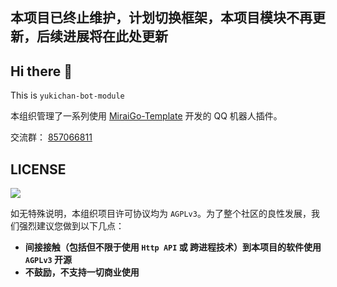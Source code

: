 ## 本项目已终止维护，计划切换框架，本项目模块不再更新，后续进展将在此处更新

## Hi there 👋 

This is `yukichan-bot-module`

本组织管理了一系列使用 [MiraiGo-Template](https://github.com/Logiase/MiraiGo-Template) 开发的 QQ 机器人插件。

交流群： [857066811](https://qm.qq.com/cgi-bin/qm/qr?k=rMtw1SlmoFOp08i5Zw5bM361ljIyzVA-&authKey=9OUzro5oH5CnnFaAbIMwa60987+8ZMwu5GvUAlFUzDIQKVL91z9zUhWp6m1Kayf8&noverify=0)

## LICENSE

<a href="https://www.gnu.org/licenses/agpl-3.0.en.html">
<img src="https://www.gnu.org/graphics/agplv3-155x51.png">
</a>

如无特殊说明，本组织项目许可协议均为 `AGPLv3`。为了整个社区的良性发展，我们强烈建议您做到以下几点：

- **间接接触（包括但不限于使用 `Http API` 或 跨进程技术）到本项目的软件使用 `AGPLv3` 开源**
- **不鼓励，不支持一切商业使用**
